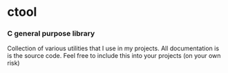 # ctool
### C general purpose library

Collection of various utilities that I use in my projects. All documentation is is the source code. Feel free to include this into your projects (on your own risk)
